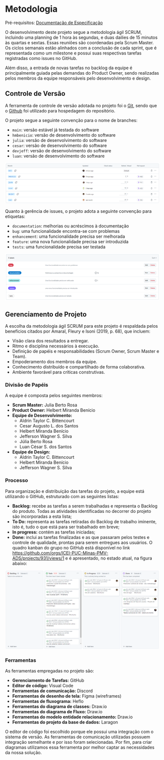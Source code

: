 # Metodologia

Pré-requisitos: [Documentação de Especificação](https://github.com/ICEI-PUC-Minas-PMV-ADS/pmv-ads-2024-1-e2-proj-int-t9-pmv-ads-2024-1-e2-proj-tabela-nutri-t9/blob/main/docs/02-Especifica%C3%A7%C3%A3o%20do%20Projeto.md)

O desenvolvimento deste projeto segue a metodologia ágil SCRUM, incluindo uma planning de 1 hora às segundas, e duas dailies de 15 minutos às quartas e sextas. Essas reuniões são coordenadas pela Scrum Master. Os ciclos semanais estão alinhados com a conclusão de cada sprint, que é representada como um milestone e possui suas respectivas tarefas registradas como issues no GitHub.

Além disso, a entrada de novas tarefas no backlog da equipe é principalmente guiada pelas demandas do Product Owner, sendo realizadas pelos membros da equipe responsáveis pelo desenvolvimento e design.

## Controle de Versão

A ferramenta de controle de versão adotada no projeto foi o
[Git](https://git-scm.com/), sendo que o [Github](https://github.com)
foi utilizado para hospedagem do repositório.

O projeto segue a seguinte convenção para o nome de branches:

- `main`: versão estável já testada do software
- `hmbenicio`: versão de desenvolvimento do software
- `julia`: versão de desenvolvimento do software
- `cesar`: versão de desenvolvimento do software
- `devjeff`: versão de desenvolvimento do software
- `luan`: versão de desenvolvimento do software

![Branches](img/branches.png)

Quanto à gerência de issues, o projeto adota a seguinte convenção para
etiquetas:

- `documentation`: melhorias ou acréscimos à documentação
- `bug`: uma funcionalidade encontra-se com problemas
- `enhancement`: uma funcionalidade precisa ser melhorada
- `feature`: uma nova funcionalidade precisa ser introduzida
- `tests`: uma funcionalidade precisa ser testada

![Controle de versão](img/Controle_de_versao.png)

## Gerenciamento de Projeto

A escolha da metodologia ágil SCRUM para este projeto é respaldada pelos benefícios citados por Amaral, Fleury e Isoni (2019, p. 68), que incluem:

- Visão clara dos resultados a entregar.
- Ritmo e disciplina necessários à execução.
- Definição de papéis e responsabilidades (Scrum Owner, Scrum Master e Team).
- Empoderamento dos membros da equipe.
- Conhecimento distribuído e compartilhado de forma colaborativa.
- Ambiente favorável para críticas construtivas.

### Divisão de Papéis

A equipe é composta pelos seguintes membros:

- **Scrum Master:** Julia Berto Rosa
- **Product Owner:** Helbert Miranda Benício
- **Equipe de Desenvolvimento:** 
  - Aldrin Taylor C. Bittencourt 
  - Cesar Augusto L. dos Santos
  - Helbert Miranda Benício
  - Jefferson Wagner S. Silva
  - Júlia Berto Rosa
  - Luan César S. dos Santos
- **Equipe de Design:** 
  - Aldrin Taylor C. Bittencourt
  - Helbert Miranda Benício
  - Jefferson Wagner S. Silva

### Processo

Para organização e distribuição das tarefas do projeto, a equipe está utilizando o GitHub, estruturado com as seguintes listas:
- **Backlog:** recebe as tarefas a serem trabalhadas e representa o Backlog do produto. Todas as atividades identificadas no decorrer do projeto são incorporadas a esta lista;
- **To Do:** representa as tarefas retiradas do Backlog de trabalho iminente, isto é, tudo o que está para ser trabalhado em breve;
- **In progress:** contém as tarefas iniciadas;
- **Done:** inclui as tarefas finalizadas e as que passaram pelos testes e controle de qualidade, prontas para serem entregues aos usuários.
O quadro kanban do grupo no GitHub está disponível no link https://github.com/orgs/ICEI-PUC-Minas-PMV-ADS/projects/931/views/1 e é apresentado, no estado atual, na figura abaixo:

![Quadro Kanban](img/quadro_kanban.png)

### Ferramentas

As ferramentas empregadas no projeto são:

- **Gerenciamento de Tarefas:** GitHub
- **Editor de código:** Visual Code
- **Ferramentas de comunicação:** Discord
- **Ferramentas de desenho de tela:** Figma (wireframes)
- **Ferramentas de fluxograma:** Heflo
- **Ferramentas do diagrama de classes:** Draw.io
- **Ferramentas do diagrama de Fluxo:** Draw.io
- **Ferramentas do modelo entidade relacionamento:** Draw.io
- **Ferramentas do projeto da base de dados:** Laragon

O editor de código foi escolhido porque ele possui uma integração com o
sistema de versão. As ferramentas de comunicação utilizadas possuem
integração semelhante e por isso foram selecionadas. Por fim, para criar
diagramas utilizamos essa ferramenta por melhor captar as
necessidades da nossa solução.